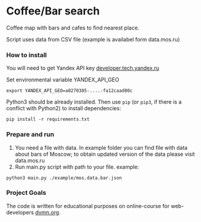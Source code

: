 # Coffee/Bar search

Coffee map with bars and cafes to find nearest place.

Script uses data from CSV file (example is availabel form data.mos.ru)



### How to install

You will need to get Yandex API key [developer.tech.yandex.ru](https://developer.tech.yandex.ru/services/)

Set environmental variable YANDEX_API_GEO

```
export YANDEX_API_GEO=a0270305-....-fa12caad00c
```

Python3 should be already installed. 
Then use `pip` (or `pip3`, if there is a conflict with Python2) to install dependencies:
```
pip install -r requirements.txt
```


### Prepare and run
1. You need a file with data. In example folder you can find file with data about bars of Moscow;
    to obtain updated version of the data please visit data.mos.ru
2. Run main.py script with path to your file. 
example:
```
python3 main.py ./example/mos.data.bar.json
```


### Project Goals

The code is written for educational purposes on online-course for web-developers [dvmn.org](https://dvmn.org/).